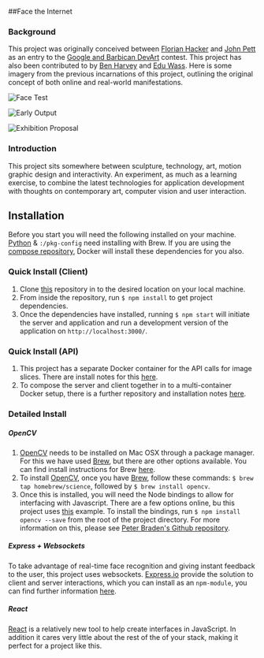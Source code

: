 ##Face the Internet

### Background
This project was originally conceived between [Florian Hacker](http://cargocollective.com/florianhacker) and [John Pett](http://johnpett.com) as an entry to the [Google and Barbican DevArt](https://devart.withgoogle.com/) contest. This project has also been contributed to by [Ben Harvey](https://github.com/gomako) and [Edu Wass](https://github.com/eduwass).
Here is some imagery from the previous incarnations of this project, outlining the original concept of both online and real-world manifestations.

![Face Test](https://github.com/JohnPett/Face-the-Internet/blob/master/docs/face-test.png)

![Early Output](https://github.com/JohnPett/Face-the-Internet/blob/master/docs/head-shot.jpg)

![Exhibition Proposal](https://github.com/JohnPett/Face-the-Internet/blob/master/docs/exhibition.png)

### Introduction
This project sits somewhere between sculpture, technology, art, motion graphic design and interactivity. An experiment, as much as a learning exercise, to combine the latest technologies for application development with thoughts on contemporary art, computer vision and user interaction.

## Installation
Before you start you will need the following installed on your machine. [Python](https://www.python.org/) & `:/pkg-config` need installing with Brew. If you are using the [compose repository](https://github.com/eduwass/face-the-internet-docker-compose), Docker will install these dependencies for you also.

### Quick Install (Client)
1. Clone [this](https://github.com/JohnPett/Face-the-Internet) repository in to the desired location on your local machine.
2. From inside the repository, run `$ npm install` to get project dependencies.
3. Once the dependencies have installed, running `$ npm start` will initiate the server and application and run a development version of the application on `http://localhost:3000/`.


### Quick Install (API)
1. This project has a separate Docker container for the API calls for image slices. There are install notes for this [here](https://github.com/eduwass/face-the-internet-worker).
2. To compose the server and client together in to a multi-container Docker setup, there is a further repository and installation notes [here](https://github.com/eduwass/face-the-internet-docker-compose).

### Detailed Install

##### OpenCV
1. [OpenCV](http://opencv.org/) needs to be installed on Mac OSX through a package manager. For this we have used [Brew](http://brew.sh/), but there are other options available. You can find install instructions for Brew [here](http://brew.sh/).
2. To install [OpenCV](http://opencv.org/), once you have [Brew](http://brew.sh/), follow these commands: `$ brew tap homebrew/science`, followed by `$ brew install opencv`.
3. Once this is installed, you will need the Node bindings to allow for interfacing with Javascript. There are a few options online, bu this project uses [this](https://www.npmjs.com/package/opencv) example. To install the bindings, run `$ npm install opencv --save` from the root of the project directory. For more information on this, please see [Peter Braden's Github repository](https://github.com/peterbraden/node-opencv).

##### Express + Websockets
To take advantage of real-time face recognition and giving instant feedback to the user, this project uses websockets. [Express.io](http://express-io.org/) provide the solution to client and server interactions, which you can install as an `npm-module`, you can find further information [here](https://www.npmjs.com/package/express.io).

##### React
[React](https://facebook.github.io/react/) is a relatively new tool to help create interfaces in JavaScript. In addition it cares very little about the rest of the of your stack, making it perfect for a project like this.